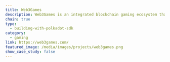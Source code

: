 ```yaml
---
title: Web3Games
description: Web3Games is an integrated blockchain gaming ecosystem that aim to help traditional game developers integrate their gaming products with blockchain
chain: true
type:
  - building-with-polkadot-sdk
category:
  - gaming
link: https://web3games.com/
featured_image: /media/images/projects/web3games.png
show_case_study: false
---
```

